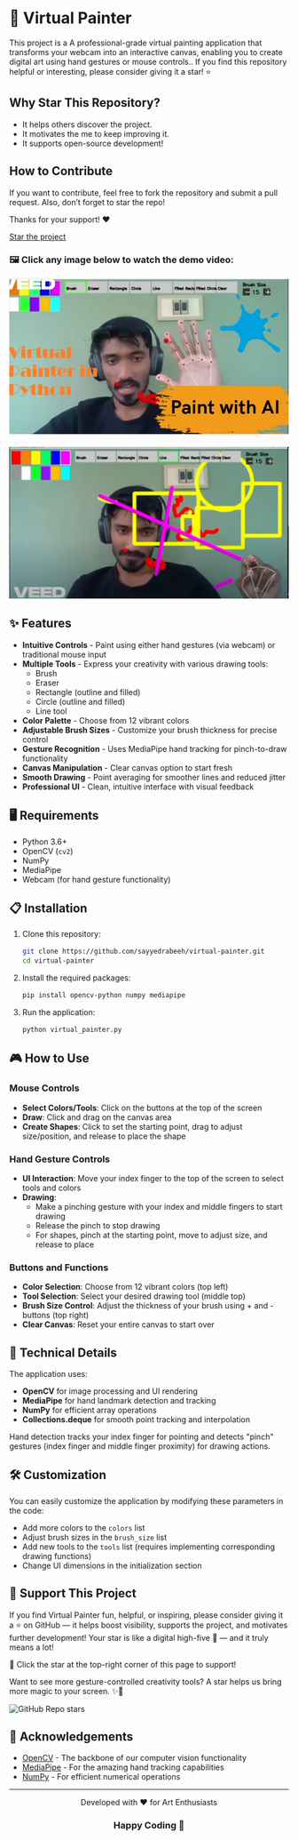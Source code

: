 
# 🎨 Virtual Painter

This project is a A professional-grade virtual painting application that transforms your webcam into an interactive canvas, enabling you to create digital art using hand gestures or mouse controls.. If you find this repository helpful or interesting, please consider giving it a star! ⭐

## Why Star This Repository?

- It helps others discover the project.
- It motivates the me to keep improving it.
- It supports open-source development!

## How to Contribute

If you want to contribute, feel free to fork the repository and submit a pull request. Also, don’t forget to star the repo!

Thanks for your support! ❤

[Star the project](https://github.com/sayyedrabeeh/virtual-painter)
 



### 🖼️ Click any image below to watch the demo video:

<a href="https://youtu.be/AXkNGLHpuh4" target="_blank">
  <img src="/screenshots/vp1.jpg" alt="Virtual Painter Demo 1"   style="margin-bottom: 20px;" />
</a>
<a href="https://youtu.be/AXkNGLHpuh4" target="_blank">
  <img src="/screenshots/vp2.jpg" alt="Virtual Painter Demo 2"   style="margin-right: 10px;" />
</a>
 

## ✨ Features

- **Intuitive Controls** - Paint using either hand gestures (via webcam) or traditional mouse input
- **Multiple Tools** - Express your creativity with various drawing tools:
  - Brush
  - Eraser
  - Rectangle (outline and filled)
  - Circle (outline and filled)
  - Line tool
- **Color Palette** - Choose from 12 vibrant colors
- **Adjustable Brush Sizes** - Customize your brush thickness for precise control
- **Gesture Recognition** - Uses MediaPipe hand tracking for pinch-to-draw functionality
- **Canvas Manipulation** - Clear canvas option to start fresh
- **Smooth Drawing** - Point averaging for smoother lines and reduced jitter
- **Professional UI** - Clean, intuitive interface with visual feedback

## 🖥️ Requirements

- Python 3.6+
- OpenCV (`cv2`)
- NumPy
- MediaPipe
- Webcam (for hand gesture functionality)

## 📋 Installation

1. Clone this repository:
   ```bash
   git clone https://github.com/sayyedrabeeh/virtual-painter.git
   cd virtual-painter
   ```

2. Install the required packages:
   ```bash
   pip install opencv-python numpy mediapipe
   ```

3. Run the application:
   ```bash
   python virtual_painter.py
   ```

## 🎮 How to Use

### Mouse Controls
- **Select Colors/Tools**: Click on the buttons at the top of the screen
- **Draw**: Click and drag on the canvas area
- **Create Shapes**: Click to set the starting point, drag to adjust size/position, and release to place the shape

### Hand Gesture Controls
- **UI Interaction**: Move your index finger to the top of the screen to select tools and colors
- **Drawing**:
  - Make a pinching gesture with your index and middle fingers to start drawing
  - Release the pinch to stop drawing
  - For shapes, pinch at the starting point, move to adjust size, and release to place

### Buttons and Functions
- **Color Selection**: Choose from 12 vibrant colors (top left)
- **Tool Selection**: Select your desired drawing tool (middle top)
- **Brush Size Control**: Adjust the thickness of your brush using + and - buttons (top right)
- **Clear Canvas**: Reset your entire canvas to start over

## 🔧 Technical Details

The application uses:
- **OpenCV** for image processing and UI rendering
- **MediaPipe** for hand landmark detection and tracking
- **NumPy** for efficient array operations
- **Collections.deque** for smooth point tracking and interpolation

Hand detection tracks your index finger for pointing and detects "pinch" gestures (index finger and middle finger proximity) for drawing actions.

## 🛠️ Customization

You can easily customize the application by modifying these parameters in the code:

- Add more colors to the `colors` list
- Adjust brush sizes in the `brush_size` list
- Add new tools to the `tools` list (requires implementing corresponding drawing functions)
- Change UI dimensions in the initialization section

## 💫 Support This Project
If you find Virtual Painter fun, helpful, or inspiring, please consider giving it a ⭐️ on GitHub — it helps boost visibility, supports the project, and motivates further development!
Your star is like a digital high-five 🙌 — and it truly means a lot!

🌟 Click the star at the top-right corner of this page to support!


Want to see more gesture-controlled creativity tools?
A star helps us bring more magic to your screen. ✨🎨


![GitHub Repo stars](https://img.shields.io/github/stars/sayyedrabeeh/virtual-painter?style=social)

## 🙏 Acknowledgements

- [OpenCV](https://opencv.org/) - The backbone of our computer vision functionality
- [MediaPipe](https://mediapipe.dev/) - For the amazing hand tracking capabilities
- [NumPy](https://numpy.org/) - For efficient numerical operations

---

<p align="center">Developed with ❤️ for Art Enthusiasts</p>

 
<h3 align="center">Happy Coding 🎨</h3>
 
